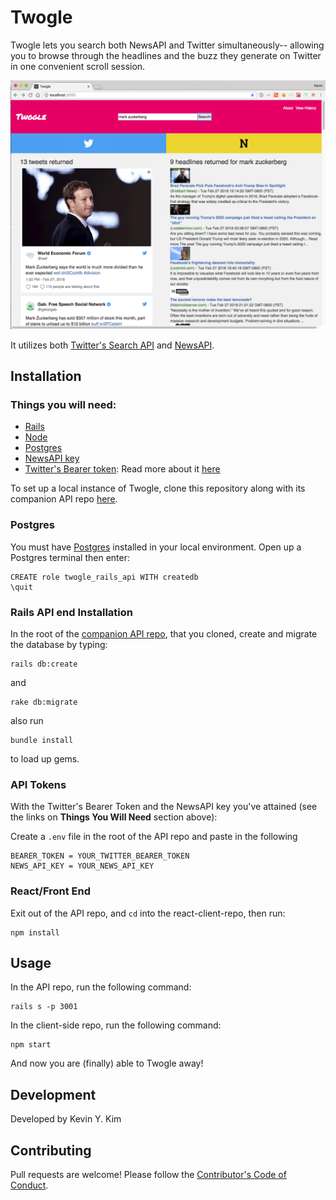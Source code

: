 # Twogle

Twogle lets you search both NewsAPI and Twitter simultaneously-- allowing you to browse through the headlines and the buzz they generate on Twitter in one convenient scroll session.

![Mark](mark.png)

It utilizes both [Twitter's Search API](https://developer.twitter.com/en/docs/tweets/search/api-reference/get-search-tweets.html) and [NewsAPI](https://newsapi.org/docs/endpoints/everything).

## Installation

### Things you will need:

- [Rails](http://rubyonrails.org/)
- [Node](https://nodejs.org/en/)
- [Postgres](https://www.postgresql.org/)
- [NewsAPI key](https://newsapi.org/register)
- [Twitter's Bearer token](https://developer.twitter.com/en/docs/basics/authentication/overview/application-only): Read more about it [here](https://github.com/m-coding/twitter-application-only-auth)

To set up a local instance of Twogle, clone this repository along with its companion API repo [here](https://github.com/kevinYCKim33/twogle_rails_api).

### Postgres

You must have [Postgres](https://www.postgresql.org/) installed in your local environment. Open up a Postgres terminal then enter:

```
CREATE role twogle_rails_api WITH createdb
\quit
```

### Rails API end Installation

In the root of the [companion API repo](https://github.com/kevinYCKim33/twogle_rails_api), that you cloned, create and migrate the database by typing:

```
rails db:create
```

and

```
rake db:migrate
```
also run

```
bundle install
```

to load up gems.

### API Tokens


With the Twitter's Bearer Token and the NewsAPI key you've attained (see  the links on __Things You Will Need__ section above):

Create a `.env` file in the root of the API repo and paste in the following

```
BEARER_TOKEN = YOUR_TWITTER_BEARER_TOKEN
NEWS_API_KEY = YOUR_NEWS_API_KEY
```

### React/Front End

Exit out of the API repo, and `cd` into the react-client-repo, then run:

```
npm install

```

## Usage

In the API repo, run the following command:

```
rails s -p 3001
```

In the client-side repo, run the following command:

```
npm start
```

And now you are (finally) able to Twogle away!

## Development

Developed by Kevin Y. Kim

## Contributing

Pull requests are welcome! Please follow the [Contributor's Code of Conduct](https://www.contributor-covenant.org/).
